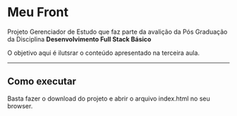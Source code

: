 # Meu Front

Projeto Gerenciador de Estudo que  faz parte da avalição da Pós Graduação da Disciplina **Desenvolvimento Full Stack Básico** 

O objetivo aqui é ilutsrar o conteúdo apresentado na terceira aula.

---
## Como executar

Basta fazer o download do projeto e abrir o arquivo index.html no seu browser.
